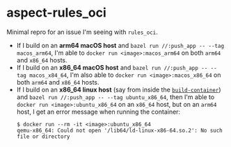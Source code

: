 # aspect-rules_oci

Minimal repro for an issue I'm seeing with `rules_oci`.

 * If I build on an **arm64 macOS host** and `bazel run //:push_app -- --tag macos_arm64`, I'm able to `docker run <image>:macos_arm64` on both `arm64` and `x86_64` hosts.
 * If I build on an **x86_64 macOS host** and `bazel run //:push_app -- --tag macos_x84_64`, I'm also able to `docker run <image>:macos_x86_64` on both `arm64` and `x86_64` hosts.
 * If I build on an **x86_64 linux host** (say from inside the [`build-container`](./build-container)) and `bazel run //:push_app -- --tag ubuntu_x86_64`, then I'm able to `docker run <image>:ubuntu_x86_64` on an `x86_64` host, but on an `arm64` host, I get an error message when running the container:
   ```
   $ docker run --rm -it <image>:ubuntu_x86_64
   qemu-x86_64: Could not open '/lib64/ld-linux-x86-64.so.2': No such file or directory
   ```
